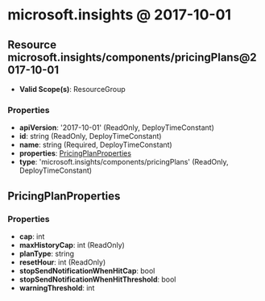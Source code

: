 # microsoft.insights @ 2017-10-01

## Resource microsoft.insights/components/pricingPlans@2017-10-01
* **Valid Scope(s)**: ResourceGroup
### Properties
* **apiVersion**: '2017-10-01' (ReadOnly, DeployTimeConstant)
* **id**: string (ReadOnly, DeployTimeConstant)
* **name**: string (Required, DeployTimeConstant)
* **properties**: [PricingPlanProperties](#pricingplanproperties)
* **type**: 'microsoft.insights/components/pricingPlans' (ReadOnly, DeployTimeConstant)

## PricingPlanProperties
### Properties
* **cap**: int
* **maxHistoryCap**: int (ReadOnly)
* **planType**: string
* **resetHour**: int (ReadOnly)
* **stopSendNotificationWhenHitCap**: bool
* **stopSendNotificationWhenHitThreshold**: bool
* **warningThreshold**: int

